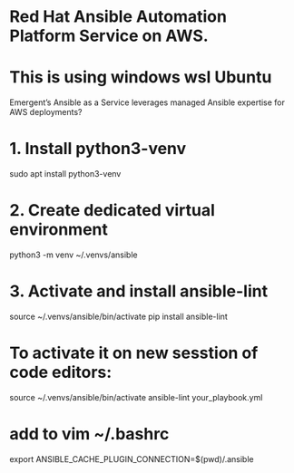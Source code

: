 # Red Hat Ansible Automation Platform Service on AWS.
# This is using windows wsl Ubuntu

Emergent’s Ansible as a Service leverages managed Ansible expertise for AWS deployments?

# 1. Install python3-venv
sudo apt install python3-venv

# 2. Create dedicated virtual environment
python3 -m venv ~/.venvs/ansible

# 3. Activate and install ansible-lint
source ~/.venvs/ansible/bin/activate
pip install ansible-lint

# To activate it on new sesstion of code editors:
source ~/.venvs/ansible/bin/activate
ansible-lint your_playbook.yml

# add to vim ~/.bashrc
export ANSIBLE_CACHE_PLUGIN_CONNECTION=$(pwd)/.ansible


